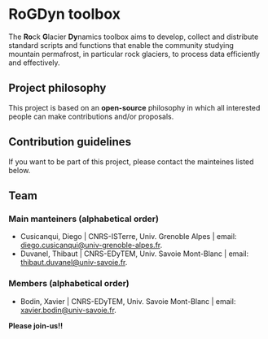 # RoGDyn toolbox

The **Ro**ck **G**lacier **Dy**namics toolbox aims to develop, collect and distribute standard scripts and functions that enable the community studying mountain permafrost, in particular rock glaciers, to process data efficiently and effectively.

## Project philosophy
This project is based on an **open-source** philosophy in which all interested people can make contributions and/or proposals.

## Contribution guidelines
If you want to be part of this project, please contact the mainteines listed below.

## Team

### Main manteiners (alphabetical order)
* Cusicanqui, Diego | CNRS-ISTerre, Univ. Grenoble Alpes | email: [diego.cusicanqui@univ-grenoble-alpes.fr](mailto:diego.cusicanqui@univ-grenoble-alpes.fr).
* Duvanel, Thibaut | CNRS-EDyTEM, Univ. Savoie Mont-Blanc | email: [thibaut.duvanel@univ-savoie.fr](mailto:thibaut.duvanel@univ-savoie.fr).

### Members (alphabetical order)
* Bodin, Xavier | CNRS-EDyTEM, Univ. Savoie Mont-Blanc | email: [xavier.bodin@univ-savoie.fr](mailto:xavier.bodin@univ-savoie.fr).

**Please join-us!!**
